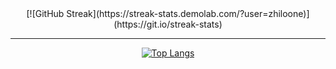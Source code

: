 <div align="center">
 [![GitHub Streak](https://streak-stats.demolab.com/?user=zhiloone)](https://git.io/streak-stats)

 <hr/>

 [![Top Langs](https://github-readme-stats.vercel.app/api/top-langs/?username=zhiloone&layout=compact&theme=tokyonight)](https://github.com/anuraghazra/github-readme-stats)
</div>

<!--
**zhiloone/zhiloone** is a ✨ _special_ ✨ repository because its `README.md` (this file) appears on your GitHub profile.

Here are some ideas to get you started:

- 🔭 I’m currently working on ...
- 🌱 I’m currently learning ...
- 👯 I’m looking to collaborate on ...
- 🤔 I’m looking for help with ...
- 💬 Ask me about ...
- 📫 How to reach me: ...
- 😄 Pronouns: ...
- ⚡ Fun fact: ...
-->
